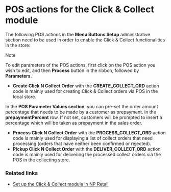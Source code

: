 # POS actions for the Click & Collect module

The following POS actions in the **Menu Buttons Setup** administrative section need to be used in order to enable the Click & Collect functionalities in the store:

> [!Note]
> To edit parameters of the POS actions, first click on the POS action you wish to edit, and then **Process** button in the ribbon, followed by **Parameters**. 

- **Create Click N Collect Order** with the **CREATE_COLLECT_ORD** action code is mainly used for creating Click & Collect orders via POS in the local store.     

In the **POS Parameter Values section**, you can pre-set the order amount percentage that needs to be made by a customer as prepayment. in the **prepaymentPercent** row. If not set, customers will be prompted to insert a percentage which will be taken as prepayment in the sales order.  

- **Process Click N Collect Order** with the **PROCESS_COLLECT_ORD** action code is mainly used for displaying a list of collect orders that need processing (orders that have neither been confirmed or rejected).
- **Pickup Click N Collect Order** with the **DELIVER_COLLECT_ORD** action code is mainly used for delivering the processed collect orders via the POS in the collecting store. 

### Related links
- [Set up the Click & Collect module in NP Retail](../howto/clickandcollect_setup.md)
